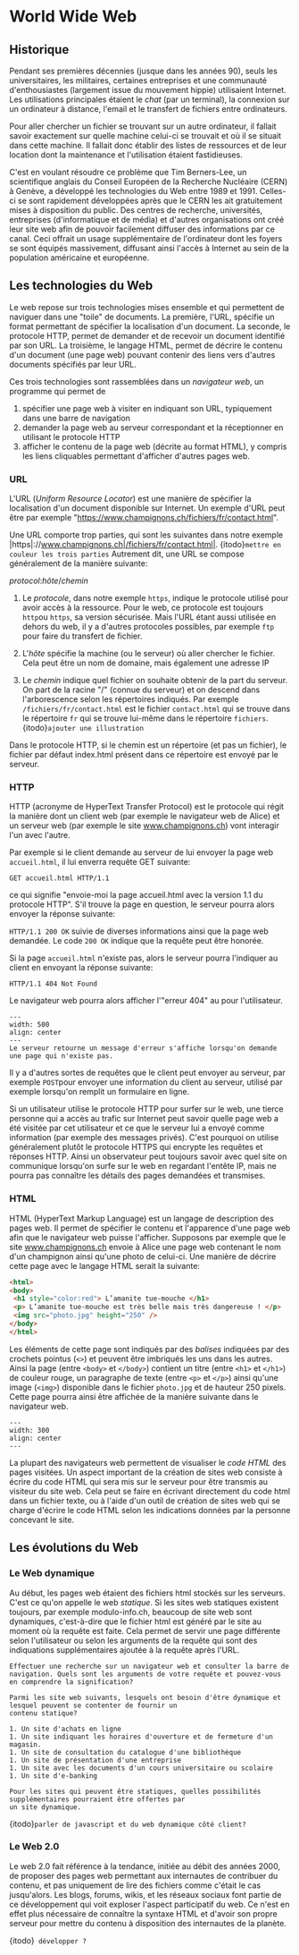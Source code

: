 # World Wide Web

## Historique

Pendant ses premières décennies (jusque dans les années 90), seuls les universitaires, les militaires, certaines entreprises
et une communauté d'enthousiastes (largement issue du mouvement hippie) utilisaient Internet.
Les utilisations principales étaient le *chat* (par un terminal), la connexion sur un ordinateur
à distance, l'email et le transfert de fichiers entre ordinateurs.

Pour aller chercher un fichier se trouvant sur un autre ordinateur, il fallait savoir exactement
sur quelle machine celui-ci se trouvait et où il se situait dans cette machine. Il fallait donc
établir des listes de ressources et de leur location dont la maintenance et l'utilisation étaient fastidieuses.

C'est en voulant résoudre ce problème que Tim Berners-Lee, un scientifique anglais du Conseil Européen de la Recherche Nucléaire (CERN)
à Genève, a développé les technologies du Web entre 1989 et 1991. Celles-ci se sont rapidement développées après que le CERN les ait
gratuitement mises à disposition du public. Des centres de recherche, universités, entreprises (d'informatique et de média) et d'autres
organisations ont créé leur site web afin de pouvoir facilement diffuser des informations par ce canal. Ceci offrait un usage supplémentaire
de l'ordinateur dont les foyers se sont équipés massivement, diffusant ainsi l'accès à Internet au sein de la population américaine et européenne.

## Les technologies du Web

Le web repose sur trois technologies mises ensemble et qui permettent de naviguer dans une "toile" de documents.
La première, l'URL, spécifie un format permettant de spécifier la localisation d'un document. La seconde, le protocole HTTP,
permet de demander et de recevoir un document identifié par son URL. La troisième, le langage HTML, permet de décrire
le contenu d'un document (une page web) pouvant contenir des liens vers d'autres documents spécifiés par leur URL.  

Ces trois technologies sont rassemblées dans un *navigateur web*, un programme qui permet de

1. spécifier une page web à visiter en indiquant son URL, typiquement dans une barre de navigation
1. demander la page web au serveur correspondant et la réceptionner en utilisant le protocole HTTP
1. afficher le contenu de la page web (décrite au format HTML), y compris les liens cliquables permettant d'afficher d'autres pages web.

### URL

L'URL (*Uniform Resource Locator*) est une manière de spécifier la localisation d'un document disponible sur Internet.
Un exemple d'URL peut être par exemple "https://www.champignons.ch/fichiers/fr/contact.html".

Une URL comporte trop parties, qui sont les suivantes dans notre exemple |https|://www.champignons.ch|/fichiers/fr/contact.html|.  {itodo}`mettre en couleur les trois parties`
Autrement dit, une URL se compose généralement de la manière suivante:

*protocol*:*hôte*/*chemin*  

1. Le *protocole*, dans notre exemple `https`, indique le protocole utilisé pour avoir accès à la ressource. Pour le web, ce protocole est toujours `http`ou `https`, sa version sécurisée. Mais l'URL étant aussi utilisée en dehors du web, il y a d'autres protocoles possibles, par exemple `ftp` pour faire du transfert de fichier.

1. L'*hôte* spécifie la machine (ou le serveur) où aller chercher le fichier. Cela peut être un nom de domaine, mais également une adresse IP

1. Le *chemin* indique quel fichier on souhaite obtenir de la part du serveur. On part de la racine "/" (connue du serveur) et on descend dans l'arborescence selon les répertoires indiqués. Par exemple `/fichiers/fr/contact.html` est le fichier `contact.html` qui se trouve dans le répertoire  `fr` qui se trouve lui-même dans le répertoire `fichiers`.  {itodo}`ajouter une illustration`

Dans le protocole HTTP, si le chemin est un répertoire (et pas un fichier), le fichier par défaut index.html présent dans ce répertoire est envoyé par le serveur.

### HTTP

HTTP (acronyme de HyperText Transfer Protocol) est le protocole qui régit la manière dont un client web (par exemple le navigateur web de Alice) et un serveur web (par exemple le site www.champignons.ch) vont interagir l'un avec l'autre.

Par exemple si le client demande au serveur de lui envoyer la page web `accueil.html`, il lui enverra requête GET suivante:

`GET accueil.html HTTP/1.1`

ce qui signifie "envoie-moi la page accueil.html avec la version 1.1 du protocole HTTP". S'il trouve la page en question, le
serveur pourra alors envoyer la réponse suivante:

`HTTP/1.1 200 OK` suivie de diverses informations ainsi que la page web demandée. Le code `200 OK` indique que la requête peut
être honorée.

Si la page `accueil.html` n'existe pas, alors le serveur pourra l'indiquer au client en envoyant la réponse suivante:

`HTTP/1.1 404 Not Found`

Le navigateur web pourra alors afficher l'"erreur 404" au pour l'utilisateur. 


```{figure} media/erreur404.png
---
width: 500
align: center
---
Le serveur retourne un message d'erreur s'affiche lorsqu'on demande une page qui n'existe pas. 
```



Il y a d'autres sortes de requêtes que le client peut envoyer au serveur, par exemple `POST`pour envoyer une information du client au serveur, utilisé par exemple lorsqu'on remplit un formulaire en ligne.

Si un utilisateur utilise le protocole HTTP pour surfer sur le web, une tierce personne qui a accès au trafic sur Internet peut savoir quelle page web a été visitée par cet utilisateur et ce que le serveur lui a envoyé comme information (par exemple des messages privés). C'est pourquoi on utilise généralement plutôt le protocole HTTPS qui encrypte les requêtes et réponses HTTP. Ainsi un observateur peut toujours savoir avec quel site on communique lorsqu'on surfe sur le web en regardant l'entête IP, mais ne pourra pas connaître les détails des pages demandées et transmises.

### HTML

HTML (HyperText Markup Language) est un langage de description des pages web. Il permet de spécifier le contenu et l'apparence d'une
page web afin que le navigateur web puisse l'afficher. Supposons par exemple que le site www.champignons.ch envoie à Alice une
page web contenant le nom d'un champignon ainsi qu'une photo de celui-ci. Une manière de décrire cette page avec le langage HTML serait la suivante:

```html
<html>
<body>
 <h1 style="color:red"> L’amanite tue-mouche </h1>
 <p> L’amanite tue-mouche est très belle mais très dangereuse ! </p>
 <img src="photo.jpg" height="250" />
</body>
</html>
```

Les éléments de cette page sont indiqués par des *balises* indiquées par des crochets pointus (`<>`) et peuvent être imbriqués les uns dans les autres. Ainsi la page (entre `<body>` et `</body>`) contient un titre (entre `<h1>` et `</h1>`) de couleur rouge, un paragraphe de texte (entre `<p>` et `</p>`) ainsi qu'une image (`<img>`) disponible dans le fichier `photo.jpg` et de hauteur 250 pixels. Cette page pourra ainsi être affichée de la manière suivante dans le navigateur web.

```{image} media/renduhtml.png
---
width: 300
align: center
---
```


La plupart des navigateurs web permettent de visualiser le *code  HTML* des pages visitées. Un aspect important de la création de sites web consiste à écrire du code HTML qui sera mis sur le serveur pour être transmis au visiteur du site web. Cela peut se faire en écrivant directement du code html dans un fichier texte, ou à l'aide d'un outil de création de sites web qui se charge d'écrire le code HTML selon les indications données par la personne concevant le site.

## Les évolutions du Web

### Le Web dynamique
Au début, les pages web étaient des fichiers html stockés sur les serveurs. C'est ce qu'on appelle le
web *statique*. Si les sites web statiques existent
toujours, par exemple modulo-info.ch, beaucoup de site web sont dynamiques,
c'est-à-dire que le fichier html est généré par le site au moment où la requête est faite.
Cela permet de servir une page différente selon l'utilisateur ou selon les arguments de la requête qui
sont des indiquations supplémentaires ajoutée à la requête après l'URL.

```{micro}
Effectuer une recherche sur un navigateur web et consulter la barre de navigation. Quels sont les arguments de votre requête et pouvez-vous en comprendre la signification?
```


```{exercise}
Parmi les site web suivants, lesquels ont besoin d'être dynamique et lesquel peuvent se contenter de fournir un
contenu statique?

1. Un site d'achats en ligne
1. Un site indiquant les horaires d'ouverture et de fermeture d'un magasin. 
1. Un site de consultation du catalogue d'une bibliothèque
1. Un site de présentation d'une entreprise
1. Un site avec les documents d'un cours universitaire ou scolaire
1. Un site d'e-banking

Pour les sites qui peuvent être statiques, quelles possibilités supplémentaires pourraient être offertes par
un site dynamique. 
```

{itodo}`parler de javascript et du web dynamique côté client?`



### Le Web 2.0

Le web 2.0 fait référence à la tendance, initiée au débit des années 2000, de proposer des pages web permettant aux internautes
de contribuer du contenu, et pas uniquement de lire des fichiers comme c'était le cas jusqu'alors. Les blogs, forums, wikis, et les réseaux sociaux font
partie de ce développement qui voit exploser l'aspect participatif du web. Ce n'est en effet plus nécessaire de connaître la syntaxe HTML et d'avoir
son propre serveur pour mettre du contenu à disposition des internautes de la planète.



{itodo}` développer ?`

